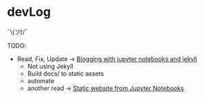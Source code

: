 # devLog
¯\\_(ツ)_/¯


TODO:
* Read, Fix, Update -> [Blogging with jupyter notebooks and jekyll](https://cduvallet.github.io/posts/2018/03/ipython-notebooks-jekyll)
	* Not using Jekyll
	* Build docs/ to static assets
	* automate
	* another read -> [Static website from Jupyter Notebooks](https://mikkelhartmann.dk/2019/05/14/static-website-from-jupyter-notebooks.html)